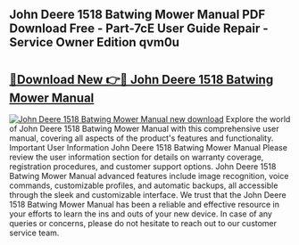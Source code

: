 ## John Deere 1518 Batwing Mower Manual PDF Download Free - Part-7cE User Guide Repair - Service Owner Edition qvm0u

# <h2><a href="http://bc94878.oget.top/?id=John+Deere+1518+Batwing+Mower+Manual">🔗Download New 👉🔴 John Deere 1518 Batwing Mower Manual</a></h2>

[![John Deere 1518 Batwing Mower Manual new download](https://i.imgur.com/5g1atiW.png)](http://bc94878.oget.top/?id=John+Deere+1518+Batwing+Mower+Manual)
Explore the world of John Deere 1518 Batwing Mower Manual with this comprehensive user manual, covering all aspects of the product's features and functionality. Important User Information John Deere 1518 Batwing Mower Manual Please review the user information section for details on warranty coverage, registration procedures, and customer support options. John Deere 1518 Batwing Mower Manual advanced features include image recognition, voice commands, customizable profiles, and automatic backups, all accessible through the sleek and customizable interface. We trust that the John Deere 1518 Batwing Mower Manual has been a reliable and effective resource in your efforts to learn the ins and outs of your new device. In case of any queries or concerns, please do not hesitate to reach out to our customer service team.
